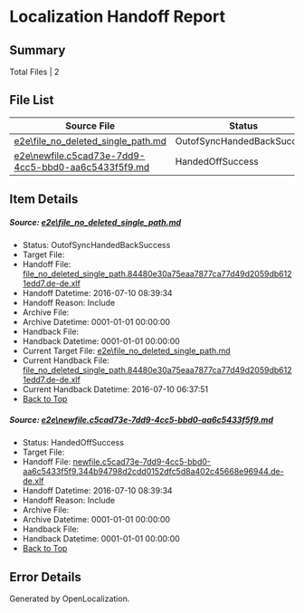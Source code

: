 # <a name='report-top'></a> Localization Handoff Report

## Summary
 Total Files | 2

## File List
 Source File | Status | Details 
 ----------- | ------ | ------- 
 [e2e\file_no_deleted_single_path.md](https://github.com/OpenLocalizationTestOrg/oltest/blob/115b28bdbad26b615788d00f5aeea939696e061d/e2e/file_no_deleted_single_path.md) | OutofSyncHandedBackSuccess | [Details](#4a54957e34300a3aeaa30f6d825907dba823e1ec3)
 [e2e\newfile.c5cad73e-7dd9-4cc5-bbd0-aa6c5433f5f9.md](https://github.com/OpenLocalizationTestOrg/oltest/blob/115b28bdbad26b615788d00f5aeea939696e061d/e2e/newfile.c5cad73e-7dd9-4cc5-bbd0-aa6c5433f5f9.md) | HandedOffSuccess | [Details](#ab696e1431532982dc83707faccb9903bd212f6d5)

## Item Details
##### <a name='4a54957e34300a3aeaa30f6d825907dba823e1ec3'></a> Source: [e2e\file_no_deleted_single_path.md](https://github.com/OpenLocalizationTestOrg/oltest/blob/115b28bdbad26b615788d00f5aeea939696e061d/e2e/file_no_deleted_single_path.md)
* Status: OutofSyncHandedBackSuccess
* Target File: 
* Handoff File: [file_no_deleted_single_path.84480e30a75eaa7877ca77d49d2059db6121edd7.de-de.xlf](https://github.com/OpenLocalizationTestOrg/olhandoff-e2e/blob/f37b44df021154e95310c280cd6be15d45107e25/ol-handoff/OpenLocalizationTestOrg/oltest-dede-fly/ci/mt/file_no_deleted_single_path.84480e30a75eaa7877ca77d49d2059db6121edd7.de-de.xlf)
* Handoff Datetime: 2016-07-10 08:39:34
* Handoff Reason: Include
* Archive File: 
* Archive Datetime: 0001-01-01 00:00:00
* Handback File: 
* Handback Datetime: 0001-01-01 00:00:00
* Current Target File: [e2e\file_no_deleted_single_path.md](https://github.com/OpenLocalizationTestOrg/oltest-dede-fly/blob/db8fbffc3049add78f15fdee64848f06b2b26eae/e2e/file_no_deleted_single_path.md)
* Current Handback File: [file_no_deleted_single_path.84480e30a75eaa7877ca77d49d2059db6121edd7.de-de.xlf](https://github.com/OpenLocalizationTestOrg/olhandback-e2e/blob/cbfff7585e9ce79d067bb7f5da7ff28402f23467/ol-handback/OpenLocalizationTestOrg/oltest-dede-fly/ci/mt/file_no_deleted_single_path.84480e30a75eaa7877ca77d49d2059db6121edd7.de-de.xlf)
* Current Handback Datetime: 2016-07-10 06:37:51
* [Back to Top](#report-top)

##### <a name='ab696e1431532982dc83707faccb9903bd212f6d5'></a> Source: [e2e\newfile.c5cad73e-7dd9-4cc5-bbd0-aa6c5433f5f9.md](https://github.com/OpenLocalizationTestOrg/oltest/blob/115b28bdbad26b615788d00f5aeea939696e061d/e2e/newfile.c5cad73e-7dd9-4cc5-bbd0-aa6c5433f5f9.md)
* Status: HandedOffSuccess
* Target File: 
* Handoff File: [newfile.c5cad73e-7dd9-4cc5-bbd0-aa6c5433f5f9.344b94798d2cdd0152dfc5d8a402c45668e96944.de-de.xlf](https://github.com/OpenLocalizationTestOrg/olhandoff-e2e/blob/f37b44df021154e95310c280cd6be15d45107e25/ol-handoff/OpenLocalizationTestOrg/oltest-dede-fly/ci/mt/newfile.c5cad73e-7dd9-4cc5-bbd0-aa6c5433f5f9.344b94798d2cdd0152dfc5d8a402c45668e96944.de-de.xlf)
* Handoff Datetime: 2016-07-10 08:39:34
* Handoff Reason: Include
* Archive File: 
* Archive Datetime: 0001-01-01 00:00:00
* Handback File: 
* Handback Datetime: 0001-01-01 00:00:00
* [Back to Top](#report-top)


## Error Details

Generated by OpenLocalization.
